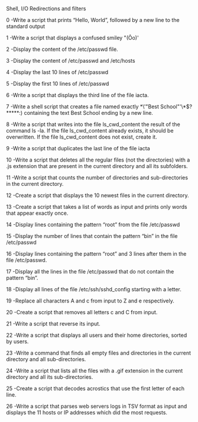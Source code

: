 Shell, I/O Redirections and filters

0 -Write a script that prints “Hello, World”, followed by a new line to the standard output

1 -Write a script that displays a confused smiley "(Ôo)'

2 -Display the content of the /etc/passwd file.

3 -Display the content of /etc/passwd and /etc/hosts

4 -Display the last 10 lines of /etc/passwd

5 -Display the first 10 lines of /etc/passwd

6 -Write a script that displays the third line of the file iacta.



7 -Write a shell script that creates a file named exactly \*\\'"Best School"\'\\*$\?\*\*\*\*\*:) containing the text Best School ending by a new line.

8 -Write a script that writes into the file ls_cwd_content the result of the command ls -la. If the file ls_cwd_content already exists, it should be overwritten. If the file ls_cwd_content does not exist, create it.

9 -Write a script that duplicates the last line of the file iacta

10 -Write a script that deletes all the regular files (not the directories) with a .js extension that are present in the current directory and all its subfolders.

11 -Write a script that counts the number of directories and sub-directories in the current directory.

12 -Create a script that displays the 10 newest files in the current directory.

13 -Create a script that takes a list of words as input and prints only words that appear exactly once.

14 -Display lines containing the pattern “root” from the file /etc/passwd

15 -Display the number of lines that contain the pattern “bin” in the file /etc/passwd

16 -Display lines containing the pattern “root” and 3 lines after them in the file /etc/passwd.

17 -Display all the lines in the file /etc/passwd that do not contain the pattern “bin”.

18 -Display all lines of the file /etc/ssh/sshd_config starting with a letter.

19 -Replace all characters A and c from input to Z and e respectively.

20 -Create a script that removes all letters c and C from input.

21 -Write a script that reverse its input.

22 -Write a script that displays all users and their home directories, sorted by users.

23 -Write a command that finds all empty files and directories in the current directory and all sub-directories.

24 -Write a script that lists all the files with a .gif extension in the current directory and all its sub-directories.

25 -Create a script that decodes acrostics that use the first letter of each line.

26 -Write a script that parses web servers logs in TSV format as input and displays the 11 hosts or IP addresses which did the most requests.

